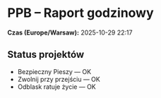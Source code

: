 # PPB – Raport godzinowy
**Czas (Europe/Warsaw):** 2025-10-29 22:17

## Status projektów
- Bezpieczny Pieszy — OK
- Zwolnij przy przejściu — OK
- Odblask ratuje życie — OK


